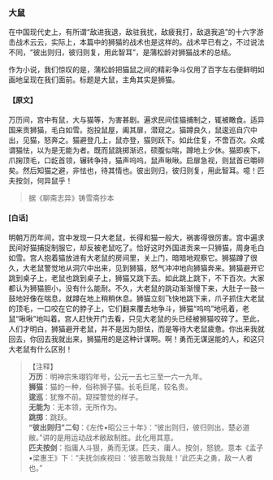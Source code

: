 <script type="text/javascript">
    var head = document.getElementsByTagName('head')[0];
    cssURL = '/public/liao.css';
    linkTag = document.createElement('link');
    linkTag.href = cssURL;
    linkTag.setAttribute('type','text/css');
    linkTag.setAttribute('rel','stylesheet');
    head.appendChild(linkTag);
</script>
### 大鼠

在中国现代史上，有所谓“敌进我退，敌驻我扰，敌疲我打，敌退我追”的十六字游击战术云云，实际上，本篇中的狮猫的战术也是这样的。战术早已有之，不过说法不同，“彼出则归，彼归则复，用此智耳”，是蒲松龄对狮猫战术的总结。

作为小说，我们惊叹的是，蒲松龄把猫鼠之间的精彩争斗仅用了百字左右便鲜明如画地呈现在我们面前。标题是大鼠，主角其实是狮猫。

#### 【原文】
<section>
万历间，宫中有鼠，大与猫等，为害甚剧。遍求民间佳猫捕制之，辄被瞰食。适异国来贡狮猫，毛白如雪。抱投鼠屋，阖其扉，潜窥之。猫蹲良久，鼠逡巡自穴中出，见猫，怒奔之。猫避登几上，鼠亦登，猫则跃下。如此住复，不啻百次。众咸谓猫怯，以为是无能为者。既而鼠跳掷渐迟，硕腹似喘，蹲地上少休。猫即疾下，爪掬顶毛，口龁首领，辗转争持，猫声呜呜，鼠声啾啾。启扉急视，则鼠首已嚼碎矣。然后知猫之避，非怯也，待其情也。彼出则归，彼归则复，用此智耳。噫！匹夫按剑，何异鼠乎！

</section>

> 据《聊斋志异》铸雪斋抄本

#### [白话]
<aside>

明朝万历年间，宫中发现一只大老鼠，长得和猫一般大，祸害得很厉害。宫中遍求民间好猫捕捉制服它，却反被老鼠吃了。恰好这时外国进贡来一只狮猫，周身毛白如雪。宫人抱着猫放进有大老鼠的房间里，关上门，暗暗地观察它。狮猫蹲了很久，大老鼠警觉地从洞穴中出来，见到狮猫，怒气冲冲地向狮猫奔来。狮猫避开它跳到桌子上，老鼠也跳到桌子上，狮猫又跳下去。如此跳上跳下，不下百次。大家都认为狮猫胆小，没有什么能耐。不久，大老鼠的跳动渐渐慢下来，大肚子一鼓一鼓地好像在喘息，就蹲在地上稍稍休息。狮猫立刻飞快地跳下来，爪子抓住大老鼠的顶毛，一口咬在它的脖子上，它们翻来覆去地争斗，狮猫“呜呜”地吼着，老鼠“啾啾”地叫着。宫人赶快开门去看，只见大老鼠的头已经被狮猫咬碎了。至此，人们才明白，狮猫避开老鼠，并不是因为胆怯，而是等待大老鼠疲惫。你出来我就回去，你回去我就出来，狮猫用的是这种计谋啊。啊！勇而无谋逞能的人，和这只大老鼠有什么区别！

</aside>

> 【注释】  
<b>万历</b>：明神宗朱翊钧年号，公元一五七三至一六一九年。  
<b>狮猫</b>：猫的一种，俗称狮子猫。长毛巨尾，较名贵。  
<b>逡巡</b>：犹豫不前。窥探警觉的样子。  
<b>无能为</b>：无本领，无所作为。  
<b>跳掷</b>：跳跃。  
<b>“彼出则归”二句</b>：《左传•昭公三十年》：“彼出则归，彼归则出，楚必道敝。”讲的是用运动战术敝敌制胜。此化用其意。  
<b>匹夫按剑</b>：指庸人斗狠，勇而无谋。匹夫，庸人。按剑，怒貌。意本《孟子•梁惠王》下：“夫抚剑疾视曰：‘彼恶敢当我哉！’此匹夫之勇，敌一人者也。”  
